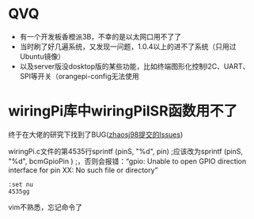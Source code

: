 # QVQ
- 有一个开发板香橙派3B，不幸的是以太网口用不了了
- 当时刷了好几遍系统，又发现一问题，1.0.4以上的进不了系统（只用过Ubuntu镜像）
- 以及server版没dosktop版的某些功能，比如终端图形化控制I2C、UART、SPI等开关（orangepi-config无法使用


# wiringPi库中wiringPiISR函数用不了
终于在大佬的研究下找到了BUG([zhaosj98提交的Issues](https://github.com/orangepi-xunlong/wiringOP/issues/118))  

wiringPi.c文件的第4535行sprintf (pinS, "%d", pin) ;应该改为sprintf (pinS, "%d", bcmGpioPin ) ;，否则会报错：“gpio: Unable to open GPIO direction interface for pin XX: No such file or directory”

```vim
:set nu
4535gg
```
vim不熟悉，忘记命令了